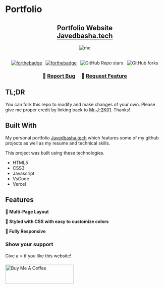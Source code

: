# Portfolio

<h2 align="center">
  Portfolio Website<br/>
  <a href="https://javedbasha.vercel.app/" target="_blank">Javedbasha.tech</a>
</h2>
<div align="center">
<img src="https://github.com/Iam-Javed/Portfolio/assets/106265348/9950c0b8-7946-4c45-ae42-d1c2fdbec3ed" alt="me">

</div>

<br/>

<center>

[![forthebadge](https://forthebadge.com/images/badges/built-with-love.svg)](https://forthebadge.com) &nbsp;
[![forthebadge](https://forthebadge.com/images/badges/open-source.svg)](https://forthebadge.com) &nbsp;
![GitHub Repo stars](https://img.shields.io/github/stars/Mr-J-2K01/Portfolio?color=red&logo=github&style=for-the-badge) &nbsp;
![GitHub forks](https://img.shields.io/github/forks/Mr-J-2K01/Portfolio?color=red&logo=github&style=for-the-badge)

</center>

<h3 align="center">
    🔹
    <a href="https://github.com/Mr-J-2K01/Portfolio/issues">Report Bug</a> &nbsp; &nbsp;
    🔹
    <a href="https://github.com/Mr-J-2K01/Portfolio/issues">Request Feature</a>
</h3>

## TL;DR

You can fork this repo to modify and make changes of your own. Please give me proper credit by linking back to [Mr-J-2K01](https://github.com/Mr-J-2K01/Portfolio). Thanks!

## Built With

My personal portfolio <a href="https://javedbasha.vercel.app/" target="_blank">Javedbasha.tech</a> which features some of my github projects as well as my resume and technical skills.<br/>

This project was built using these technologies.

- HTML5
- CSS3
- Javascript
- VsCode
- Vercel

## Features

**📖 Multi-Page Layout**

**🎨 Styled with CSS with easy to customize colors**

**📱 Fully Responsive**


### Show your support

Give a ⭐ if you like this website!

<a href="https://www.buymeacoffee.com/Javed2541" target="_blank"><img src="https://cdn.buymeacoffee.com/buttons/v2/default-violet.png" alt="Buy Me A Coffee" height= "60px" width= "217px" ></a>
